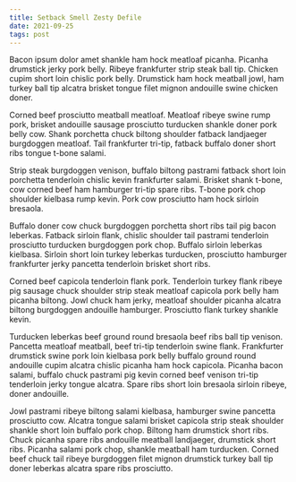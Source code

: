 ```yaml
---
title: Setback Smell Zesty Defile
date: 2021-09-25
tags: post
---
```


Bacon ipsum dolor amet shankle ham hock meatloaf picanha.  Picanha drumstick jerky pork belly.  Ribeye frankfurter strip steak ball tip.  Chicken cupim short loin chislic pork belly.  Drumstick ham hock meatball jowl, ham turkey ball tip alcatra brisket tongue filet mignon andouille swine chicken doner.

Corned beef prosciutto meatball meatloaf.  Meatloaf ribeye swine rump pork, brisket andouille sausage prosciutto turducken shankle doner pork belly cow.  Shank porchetta chuck biltong shoulder fatback landjaeger burgdoggen meatloaf.  Tail frankfurter tri-tip, fatback buffalo doner short ribs tongue t-bone salami.

Strip steak burgdoggen venison, buffalo biltong pastrami fatback short loin porchetta tenderloin chislic kevin frankfurter salami.  Brisket shank t-bone, cow corned beef ham hamburger tri-tip spare ribs.  T-bone pork chop shoulder kielbasa rump kevin.  Pork cow prosciutto ham hock sirloin bresaola.

Buffalo doner cow chuck burgdoggen porchetta short ribs tail pig bacon leberkas.  Fatback sirloin flank, chislic shoulder tail pastrami tenderloin prosciutto turducken burgdoggen pork chop.  Buffalo sirloin leberkas kielbasa.  Sirloin short loin turkey leberkas turducken, prosciutto hamburger frankfurter jerky pancetta tenderloin brisket short ribs.

Corned beef capicola tenderloin flank pork.  Tenderloin turkey flank ribeye pig sausage chuck shoulder strip steak meatloaf capicola pork belly ham picanha biltong.  Jowl chuck ham jerky, meatloaf shoulder picanha alcatra biltong burgdoggen andouille hamburger.  Prosciutto flank turkey shankle kevin.

Turducken leberkas beef ground round bresaola beef ribs ball tip venison.  Pancetta meatloaf meatball, beef tri-tip tenderloin swine flank.  Frankfurter drumstick swine pork loin kielbasa pork belly buffalo ground round andouille cupim alcatra chislic picanha ham hock capicola.  Picanha bacon salami, buffalo chuck pastrami pig kevin corned beef venison tri-tip tenderloin jerky tongue alcatra.  Spare ribs short loin bresaola sirloin ribeye, doner andouille.

Jowl pastrami ribeye biltong salami kielbasa, hamburger swine pancetta prosciutto cow.  Alcatra tongue salami brisket capicola strip steak shoulder shankle short loin buffalo pork chop.  Biltong ham drumstick short ribs.  Chuck picanha spare ribs andouille meatball landjaeger, drumstick short ribs.  Picanha salami pork chop, shankle meatball ham turducken.  Corned beef chuck tail ribeye burgdoggen filet mignon drumstick turkey ball tip doner leberkas alcatra spare ribs prosciutto.